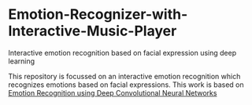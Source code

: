# Emotion-Recognizer-with-Interactive-Music-Player
Interactive emotion recognition based on facial expression using deep learning


This repository is focussed on an interactive emotion recognition which recognizes emotions based on facial expressions. This work is based on [Emotion Recognition using Deep Convolutional Neural Networks](Referred_paper.pdf)
